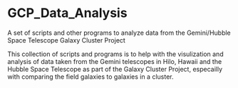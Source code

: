 # GCP_Data_Analysis
A set of scripts and other programs to analyze data from the Gemini/Hubble Space Telescope Galaxy Cluster Project

This collection of scripts and programs is to help with the visulization and analysis of data taken from the 
Gemini telescopes in Hilo, Hawaii and the Hubble Space Telescope as part of the Galaxy Cluster Project, especailly with comparing
the field galaxies to galaxies in a cluster.
